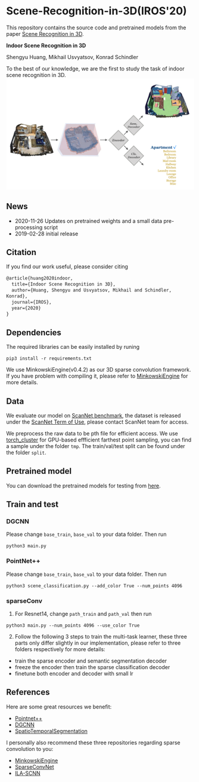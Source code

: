 # Scene-Recognition-in-3D(IROS'20)
This repository contains the source code and pretrained models from the paper [Scene Recognition in 3D](https://arxiv.org/abs/2002.12819). 

**Indoor Scene Recognition in 3D**

Shengyu Huang, Mikhail Usvyatsov, Konrad Schindler

To the best of our knowledge, we are the first to study the task of indoor scene recognition in 3D.
![](tmp/arch.png)

## News
- 2020-11-26 Updates on pretrained weights and a small data pre-processing script
- 2019-02-28 initial release

## Citation 
If you find our work useful, please consider citing
```shell
@article{huang2020indoor,
  title={Indoor Scene Recognition in 3D},
  author={Huang, Shengyu and Usvyatsov, Mikhail and Schindler, Konrad},
  journal={IROS},
  year={2020}
}
```

## Dependencies
The required libraries can be easily installed by runing
```shell
pip3 install -r requirements.txt
```
We use MinkowskiEngine(v0.4.2) as our 3D sparse convolution framework. If you have problem with compiling it, please refer to [MinkowskiEngine](https://github.com/StanfordVL/MinkowskiEngine) for more details.

## Data
We evaluate our model on [ScanNet benchmark](http://kaldir.vc.in.tum.de/scannet_benchmark/), the dataset is released under the [ScanNet Term of Use](http://kaldir.vc.in.tum.de/scannet/ScanNet_TOS.pdf), please contact ScanNet team for access. 

We preprocess the raw data to be pth file for efficient access. We use [torch_cluster](https://github.com/rusty1s/pytorch_cluster) for GPU-based effficient farthest point sampling, you can find a sample under the folder ``tmp``. The train/val/test split can be found under the folder ``split``.


## Pretrained model
You can download the pretrained models for testing from [here](https://drive.google.com/drive/folders/1L3L4jtUZLFQRo8IdZyba0YztSgGrgPyK?usp=sharing).

## Train and test
### DGCNN
Please change ``base_train``, ``base_val`` to your data folder. Then run 
```shell
python3 main.py
```

### PointNet++
Please change ``base_train``, ``base_val`` to your data folder. Then run 
```shell
python3 scene_classification.py --add_color True --num_points 4096
```

### sparseConv
1. For Resnet14, change ``path_train`` and ``path_val`` then run 
```shell
python3 main.py --num_points 4096 --use_color True
```

2. Follow the following 3 steps to train the multi-task learner, these three parts only differ slightly in our implementation, please refer to three folders respectively for more details: 

- train the sparse encoder and semantic segmentation decoder
- freeze the encoder then train the sparse classification decoder 
- finetune both encoder and decoder with small lr

## References
Here are some great resources we benefit:

- [Pointnet++](https://github.com/erikwijmans/Pointnet2_PyTorch)
- [DGCNN](https://github.com/WangYueFt/dgcnn)
- [SpatioTemporalSegmentation](https://github.com/chrischoy/SpatioTemporalSegmentation)

I personally also recommend these three repositories regarding sparse convolution to you:

- [MinkowskiEngine](https://github.com/StanfordVL/MinkowskiEngine)
- [SparseConvNet](https://github.com/facebookresearch/SparseConvNet)
- [ILA-SCNN](https://github.com/TimoHackel/ILA-SCNN)
